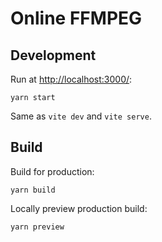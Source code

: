 # Online FFMPEG

## Development

Run at [http://localhost:3000/](http://localhost:3000/):

```shell
yarn start
```

Same as `vite dev` and `vite serve`.

## Build

Build for production:

```shell
yarn build
```

Locally preview production build:

```shell
yarn preview
```

